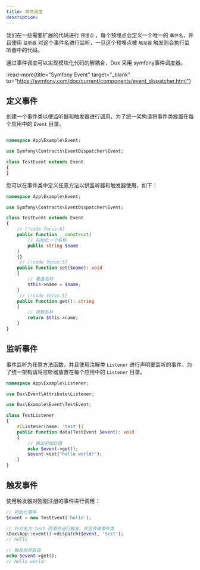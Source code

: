 ```yaml
---
title: 事件调度
description:
---
```


我们在一些需要扩展的代码进行 `预埋点` ，每个预埋点会定义一个唯一的 `事件名`，并且使用 `监听器` 对这个事件名进行监听，一旦这个预埋点被 `触发器` 触发则会执行监听器中的代码。

通过事件调度可以实现模块化代码的解耦合，Dux 采用 symfony事件调度器。

:read-more{title="Symfony Event" target="_blank" to="https://symfony.com/doc/current/components/event_dispatcher.html"}

## 定义事件

创建一个事件类以便监听器和触发器进行调用，为了统一架构请将事件类放置在每个应用中的 `Event` 目录。

```php

namespace App\Example\Event;

use Symfony\Contracts\EventDispatcher\Event;

class TestEvent extends Event
{
}

```

您可以在事件类中定义任意方法以供监听器和触发器使用，如下：

```php
namespace App\Example\Event;

use Symfony\Contracts\EventDispatcher\Event;

class TestEvent extends Event
{
    // [!code focus:6]
    public function __construct(
        // 初始化一个名称
        public string $name
    )
    {}
     // [!code focus:5]
    public function set($name): void
    {
        // 覆盖名称
        $this->name = $name;
    }
     // [!code focus:5]
    public function get(): string
    {
        // 获取名称
        return $this->name;
    }
}
```

## 监听事件

事件监听为任意方法函数，并且使用注解类 `Listener` 进行声明要监听的事件，为了统一架构请将监听器放置在每个应用中的 `Listener` 目录。

```php
namespace App\Example\Listener;

use Dux\Event\Attribute\Listener;

use Dux\Example\Event\TestEvent;

class TestListener
{
    #[Listener(name: 'test')]
    public function data(TestEvent $event): void
    {
        // 输出初始化值
        echo $event->get();
        $event->set("hello world!");
    }
}
```

## 触发事件

使用触发器对刚刚注册的事件进行调用：

```php
// 初始化事件
$event = new TestEvent('hello');

// 针对名为 test 的事件进行触发，并且传递事件类
\Dux\App::event()->dispatch($event, 'test');
// hello

// 触发后获取值
echo $event->get();
// hello world!
```